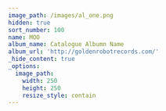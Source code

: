```yaml
---
image_path: /images/al_one.png
hidden: true
sort_number: 100
name: MOO
album_name: Catalogue Albumn Name
album_url: 'http://goldenrobotrecords.com/'
_hide_content: true
_options:
  image_path:
    width: 250
    height: 250
    resize_style: contain
---
```

